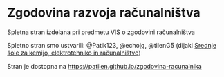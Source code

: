# Zgodovina razvoja računalništva
Spletna stran izdelana pri predmetu VIS o zgodovini računalništva

Spletno stran smo ustvarili: @Patik123, @echojg, @tilenG5 (dijaki [Srednje šole za kemijo, elektrotehniko in računalništvo](https://ker.sc-celje.si))

Stran je dostopna na https://patilen.github.io/zgodovina-racunalnika
